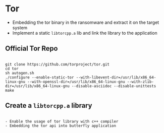 
# Tor

- Embedding the tor binary in the ransomware and extract it on the target system
- Implement a static `libtorcpp.a` lib and link the library to the application


## Official Tor Repo
<pre><code>
git clone https://github.com/torproject/tor.git
cd tor
sh autogen.sh
./configure --enable-static-tor --with-libevent-dir=/usr/lib/x86_64-linux-gnu --with-openssl-dir=/usr/lib/x86_64-linux-gnu --with-zlib-dir=/usr/lib/x86_64-linux-gnu --disable-asciidoc --disable-unittests
make
</code></pre>


## Create a `libtorcpp.a` library
<pre><code>
- Enable the usage of tor library with c++ compiler
- Embedding the tor api into butterfly application
</code></pre>